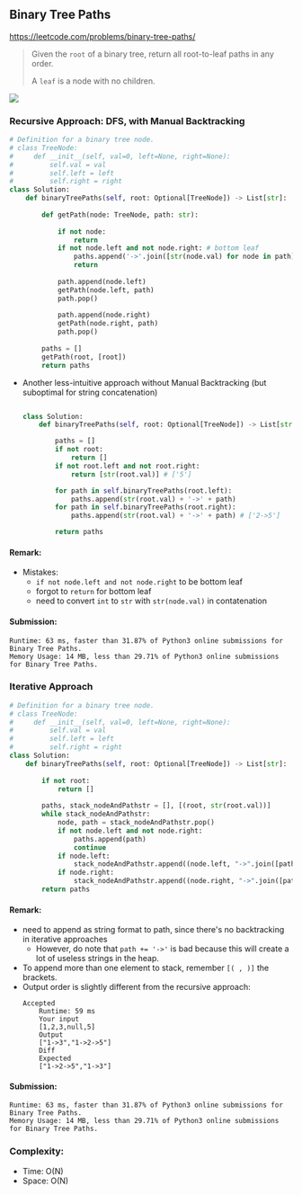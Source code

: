 ## Binary Tree Paths
https://leetcode.com/problems/binary-tree-paths/
> Given the `root` of a binary tree, return all root-to-leaf paths in any order.
>
>A `leaf` is a node with no children.

<img src="https://assets.leetcode.com/uploads/2021/03/12/paths-tree.jpg" />

### Recursive Approach: DFS, with Manual Backtracking
```python
# Definition for a binary tree node.
# class TreeNode:
#     def __init__(self, val=0, left=None, right=None):
#         self.val = val
#         self.left = left
#         self.right = right
class Solution:
    def binaryTreePaths(self, root: Optional[TreeNode]) -> List[str]:
        
        def getPath(node: TreeNode, path: str):
            
            if not node:
                return
            if not node.left and not node.right: # bottom leaf
                paths.append('->'.join([str(node.val) for node in path]))
                return
            
            path.append(node.left)
            getPath(node.left, path)
            path.pop()
            
            path.append(node.right)
            getPath(node.right, path)
            path.pop()
            
        paths = []
        getPath(root, [root])
        return paths
```

- Another less-intuitive approach without Manual Backtracking (but suboptimal for string concatenation)
    ```python

    class Solution:
        def binaryTreePaths(self, root: Optional[TreeNode]) -> List[str]:

            paths = []
            if not root:
                return []
            if not root.left and not root.right:
                return [str(root.val)] # ['5']

            for path in self.binaryTreePaths(root.left):
                paths.append(str(root.val) + '->' + path)
            for path in self.binaryTreePaths(root.right):
                paths.append(str(root.val) + '->' + path) # ['2->5']

            return paths
    ```
#### Remark:
- Mistakes:
  - `if not node.left and not node.right` to be bottom leaf
  - forgot to `return` for bottom leaf
  - need to convert `int` to `str` with `str(node.val)` in contatenation
#### Submission:
```
Runtime: 63 ms, faster than 31.87% of Python3 online submissions for Binary Tree Paths.
Memory Usage: 14 MB, less than 29.71% of Python3 online submissions for Binary Tree Paths.
```
### Iterative Approach
```python
# Definition for a binary tree node.
# class TreeNode:
#     def __init__(self, val=0, left=None, right=None):
#         self.val = val
#         self.left = left
#         self.right = right
class Solution:
    def binaryTreePaths(self, root: Optional[TreeNode]) -> List[str]:
        
        if not root:
            return []
        
        paths, stack_nodeAndPathstr = [], [(root, str(root.val))]
        while stack_nodeAndPathstr:
            node, path = stack_nodeAndPathstr.pop()
            if not node.left and not node.right:
                paths.append(path)
                continue
            if node.left:
                stack_nodeAndPathstr.append((node.left, "->".join([path, str(node.left.val)])))
            if node.right:
                stack_nodeAndPathstr.append((node.right, "->".join([path, str(node.right.val)])))
        return paths
```
#### Remark:
- need to append as string format to path, since there's no backtracking in iterative approaches
    - However, do note that `path += '->'` is bad because this will create a lot of useless strings in the heap. 
- To append more than one element to stack, remember `[( , )]` the brackets.
- Output order is slightly different from the recursive approach:
    ```
    Accepted
        Runtime: 59 ms
        Your input
        [1,2,3,null,5]
        Output
        ["1->3","1->2->5"]
        Diff
        Expected
        ["1->2->5","1->3"]
    ```
#### Submission:
```
Runtime: 63 ms, faster than 31.87% of Python3 online submissions for Binary Tree Paths.
Memory Usage: 14 MB, less than 29.71% of Python3 online submissions for Binary Tree Paths.
```

### Complexity:
- Time: O(N)
- Space: O(N)
